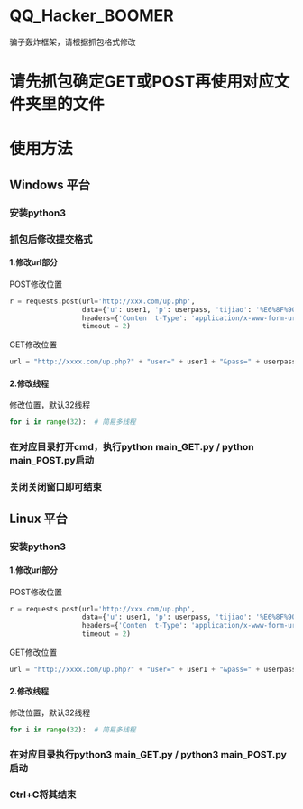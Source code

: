# QQ_Hacker_BOOMER

骗子轰炸框架，请根据抓包格式修改

# 请先抓包确定GET或POST再使用对应文件夹里的文件

# 使用方法
## Windows 平台
### 安装python3
### 抓包后修改提交格式
#### 1.修改url部分
POST修改位置
```python
r = requests.post(url='http://xxx.com/up.php',
                  data={'u': user1, 'p': userpass, 'tijiao': '%E6%8F%90%CD%8F%CD%8F%CD%8F%CD%8F%E4%BA%A4'},
                  headers={'Conten  t-Type': 'application/x-www-form-urlencoded'},
                  timeout = 2)
```
GET修改位置
```python
url = "http://xxxx.com/up.php?" + "user=" + user1 + "&pass=" + userpass
```
#### 2.修改线程
修改位置，默认32线程
```python
for i in range(32):  # 简易多线程
```
### 在对应目录打开cmd，执行python main_GET.py / python main_POST.py启动
### 关闭关闭窗口即可结束


## Linux 平台
### 安装python3
#### 1.修改url部分
POST修改位置
```python
r = requests.post(url='http://xxx.com/up.php',
                  data={'u': user1, 'p': userpass, 'tijiao': '%E6%8F%90%CD%8F%CD%8F%CD%8F%CD%8F%E4%BA%A4'},
                  headers={'Conten  t-Type': 'application/x-www-form-urlencoded'},
                  timeout = 2)
```
GET修改位置
```python
url = "http://xxxx.com/up.php?" + "user=" + user1 + "&pass=" + userpass
```
#### 2.修改线程
修改位置，默认32线程
```python
for i in range(32):  # 简易多线程
```
### 在对应目录执行python3 main_GET.py / python3 main_POST.py启动
### Ctrl+C将其结束
